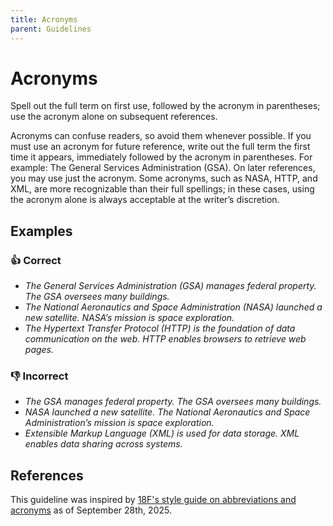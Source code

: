 ```yaml
---
title: Acronyms
parent: Guidelines
---
```


# Acronyms

Spell out the full term on first use, followed by the acronym in parentheses; use the acronym alone on subsequent references.

Acronyms can confuse readers, so avoid them whenever possible. If you must use an acronym for future reference, write out the full term the first time it appears, immediately followed by the acronym in parentheses. For example: The General Services Administration (GSA). On later references, you may use just the acronym. Some acronyms, such as NASA, HTTP, and XML, are more recognizable than their full spellings; in these cases, using the acronym alone is always acceptable at the writer’s discretion.

## Examples

### 👍 Correct

* *The General Services Administration (GSA) manages federal property. The GSA oversees many buildings.*
* *The National Aeronautics and Space Administration (NASA) launched a new satellite. NASA’s mission is space exploration.*
* *The Hypertext Transfer Protocol (HTTP) is the foundation of data communication on the web. HTTP enables browsers to retrieve web pages.*

### 👎 Incorrect

* *The GSA manages federal property. The GSA oversees many buildings.*
* *NASA launched a new satellite. The National Aeronautics and Space Administration’s mission is space exploration.*
* *Extensible Markup Language (XML) is used for data storage. XML enables data sharing across systems.*

## References

This guideline was inspired by [18F's style guide on abbreviations and acronyms](https://github.com/18F/guides/blob/debc24b34f23686194d9fe42e391859d569bd39a/content/content-guide/our-style/abbreviations-and-acronyms.md) as of September 28th, 2025.
